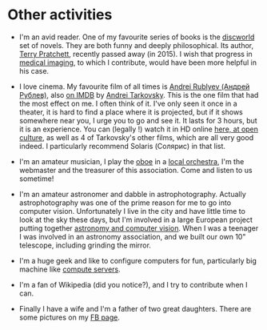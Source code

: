Other activities
===============

* I'm an avid reader. One of my favourite series of books is the [discworld](https://en.wikipedia.org/wiki/Discworld) set of novels. They are both funny and deeply philosophical. Its author, [Terry Pratchett](https://en.wikipedia.org/wiki/Terry_Pratchett), recently passed away (in 2015). I wish that progress in [medical imaging](https://en.wikipedia.org/wiki/Medical_imaging), to which I contribute, would have been more helpful in his case.

* I love cinema. My favourite film of all times is [Andrei Rublyev (Андрей Рублев)](https://en.wikipedia.org/wiki/Andrei_Rublev_(film)), also [on IMDB](https://www.imdb.com/title/tt0060107/?ref_=nv_sr_2) by [Andrei Tarkovsky](https://en.wikipedia.org/wiki/Andrei_Tarkovsky). This is the one film that had the most effect on me. I often think of it. I've only seen it once in a theater, it is hard to find a place where it is projected, but if it shows somewhere near you, I urge you to go and see it. It lasts for 3 hours, but it is an experience. You can (legally !) watch it in HD online [here, at open culture](http://www.openculture.com/2010/07/tarkovksy.html), as well as 4 of Tarkovsky's other films, which are all very good indeed. I particularly recommend Solaris (Солярис) in that list.

* I'm an amateur musician, I play the [oboe](https://en.wikipedia.org/wiki/Oboe) in a [local orchestra](http://www.harmonie-champs.fr/), I'm the webmaster and the treasurer of this association. Come and listen to us sometime!

* I'm an amateur astronomer and dabble in astrophotography. Actually astrophotography was one of the prime reason for me to go into computer vision. Unfortunately I live in the city and have little time to look at the sky these days, but I'm involved in a large European project putting together [astronomy and computer vision](https://www.astro.rug.nl/~peletier/sundial/index.html). When I was a teenager I was involved in an astronomy association, and we built our own 10" telescope, including grinding the mirror.

* I'm a huge geek and like to configure computers for fun, particularly big machine like [compute servers](https://en.wikipedia.org/wiki/Server_(computing)). 

* I'm a fan of Wikipedia (did you notice?), and I try to contribute when I can. 

* Finally I have a wife and I'm a father of two great daughters. There are some pictures on my [FB page](https://www.facebook.com/hugues.talbot).
